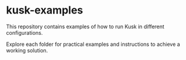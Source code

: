 # kusk-examples

This repository contains examples of how to run Kusk in different configurations.

Explore each folder for practical examples and instructions to achieve a working solution.